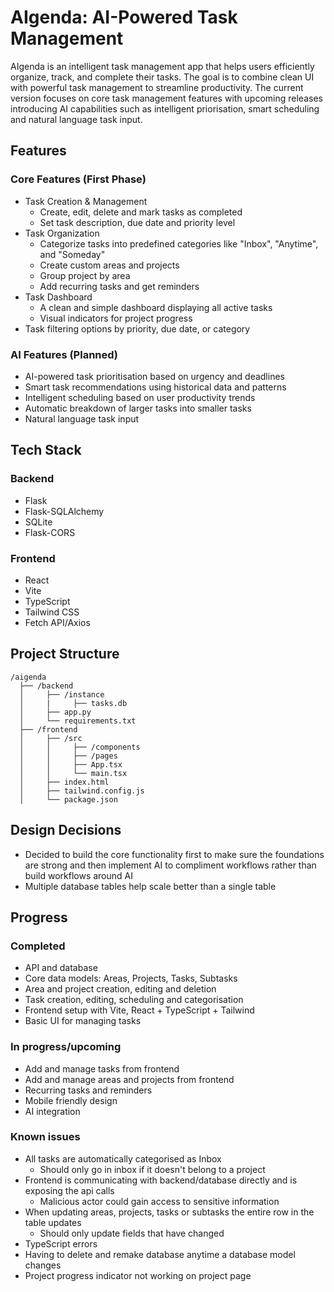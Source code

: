 # AIgenda: AI-Powered Task Management

AIgenda is an intelligent task management app that helps users efficiently organize, track, and complete their tasks. The goal is to combine clean UI with powerful task management to streamline productivity. The current version focuses on core task management features with upcoming releases introducing AI capabilities such as intelligent priorisation, smart scheduling and natural language task input.

## Features
### Core Features (First Phase)

+ Task Creation & Management
  + Create, edit, delete and mark tasks as completed
  + Set task description, due date and priority level
+ Task Organization
  + Categorize tasks into predefined categories like "Inbox", "Anytime", and "Someday"
  + Create custom areas and projects
  + Group project by area
  + Add recurring tasks and get reminders
+ Task Dashboard
  + A clean and simple dashboard displaying all active tasks
  + Visual indicators for project progress
+ Task filtering options by priority, due date, or category

### AI Features (Planned)
+ AI-powered task prioritisation based on urgency and deadlines
+ Smart task recommendations using historical data and patterns
+ Intelligent scheduling based on user productivity trends
+ Automatic breakdown of larger tasks into smaller tasks
+ Natural language task input

## Tech Stack
### Backend

+ Flask
+ Flask-SQLAlchemy
+ SQLite
+ Flask-CORS

### Frontend

+ React
+ Vite
+ TypeScript
+ Tailwind CSS
+ Fetch API/Axios

## Project Structure

```
/aigenda
  ├── /backend
  │     ├── /instance
  │     |     ├── tasks.db
  │     ├── app.py
  │     └── requirements.txt
  ├── /frontend
  │     ├── /src
  │     │     ├── /components
  │     │     ├── /pages
  │     │     ├── App.tsx
  │     │     └── main.tsx
  │     ├── index.html
  │     ├── tailwind.config.js
  │     └── package.json
```

## Design Decisions
+ Decided to build the core functionality first to make sure the foundations are strong and then implement AI to compliment workflows rather than build workflows around AI
+ Multiple database tables help scale better than a single table

## Progress
### Completed
+ API and database
+ Core data models: Areas, Projects, Tasks, Subtasks
+ Area and project creation, editing and deletion
+ Task creation, editing, scheduling and categorisation
+ Frontend setup with Vite, React + TypeScript + Tailwind
+ Basic UI for managing tasks

### In progress/upcoming
+ Add and manage tasks from frontend
+ Add and manage areas and projects from frontend
+ Recurring tasks and reminders
+ Mobile friendly design
+ AI integration

### Known issues
+ All tasks are automatically categorised as Inbox
  + Should only go in inbox if it doesn't belong to a project
+ Frontend is communicating with backend/database directly and is exposing the api calls
  + Malicious actor could gain access to sensitive information
+ When updating areas, projects, tasks or subtasks the entire row in the table updates
  + Should only update fields that have changed
+ TypeScript errors
+ Having to delete and remake database anytime a database model changes
+ Project progress indicator not working on project page
